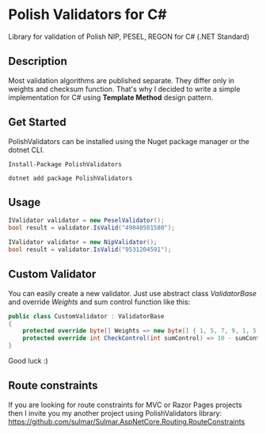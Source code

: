 # Polish Validators for C#
Library for validation of Polish NIP, PESEL, REGON for C# (.NET Standard)


## Description
Most validation algorithms are published separate. They differ only in weights and checksum function.
That's why I decided to write a simple implementation for C# using **Template Method** design pattern.

## Get Started
PolishValidators can be installed using the Nuget package manager or the dotnet CLI.

~~~ 
Install-Package PolishValidators
~~~

~~~ 
dotnet add package PolishValidators
~~~

## Usage

~~~ csharp
IValidator validator = new PeselValidator();
bool result = validator.IsValid("49040501580");
~~~

~~~ csharp
IValidator validator = new NipValidator();
bool result = validator.IsValid("9531204591");
~~~

## Custom Validator

You can easily create a new validator. 
Just use abstract class _ValidatorBase_ and override _Weights_ and sum control function like this:

~~~ csharp
public class CustomValidator : ValidatorBase
{
    protected override byte[] Weights => new byte[] { 1, 5, 7, 9, 1, 5, 7, 9, 5, 3 };
    protected override int CheckControl(int sumControl) => 10 - sumControl % 10;
}
~~~

Good luck :)


## Route constraints 

If you are looking for route constraints for MVC or Razor Pages projects then I invite you my another project using PolishValidators library:
https://github.com/sulmar/Sulmar.AspNetCore.Routing.RouteConstraints
